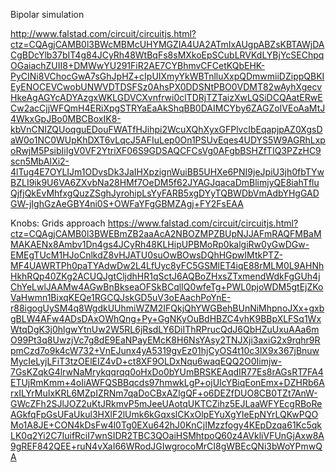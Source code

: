 
Bipolar simulation

http://www.falstad.com/circuit/circuitjs.html?ctz=CQAgjCAMB0l3BWcMBMcUHYMGZIA4UA2ATmIxAUgpABZsKBTAWjDACgBDcYlb37bIT4g84JCyRh48WtBqFs8sMXkoEpSCubLRVKdLYBjYcSEChpqOGaiachZUII8+DMWwYU291FiR2AE7CYBhmvCFCetKQbEHK-PyCINi8VChocGwA7sGhJpHZ+cIpUIXmyYkWBTnlluXxpQDmwmiiDZippQBKIEyENOCEVCwobUNWVDTDSFSz0AhsPX0DDSNtPBO0VDMT82wAyhXgecvHkeAgAGYcADYAzgxWKLGDVCXvnfrwi0clTDRjTZTaizXwLQSiDCQAatERwECw2acCjjWFQmH4ERiXpgSTRYaEaAkShqBB0DAIMCYby6ZAGZoIVEoAaMtJ4WkxGpJBo0MBCBoxIK8-kbVnCNIZQUoqguEDouFWATfHJihpi2WcuXQhXyxGFPlvcIbEqapjpAZ0XgsDaW0o1NC0WUpKhDXT6vLqcJ5AFIuLep0On1PSUvEqes4UDYS5W9AGRhLxpoRwjM5PsibIiIgV0VF2YtriXF06S9GDSAQCFCsVg0AFgbBSHZfTIQ3PZzHC9scn5MbAIXi2-4lTug4E7OYLIJm1ODvsDk3JaIHXpzignWuiBB5UHXe6PNI9jeJpiU3jh0fbTYwBZLI9ik9U6VA6ZXvbNa28HMf7OeDM5f62JYAGJqacaDmBlimjyQE8iahTfluQjfjQkEvMhfxgQuzZSghJyrohipLsYyFARB5xgDYyTQBWDbVmAdbYHgGADGW-jIghGzAeGBY4ni0S+OWFaYFgGBMZAgj+FY2FsEAA

Knobs: Grids approach
https://www.falstad.com/circuit/circuitjs.html?ctz=CQAgjCAMB0l3BWEBmZB2aaAcA2NBOZMPZBUpNJJAFmRAQFMBaMMAKAENx8Ambv1Dn4gs4JCyRh48KLHipUPBMoRp0kalgiRw0yGwDGw-EMEgTUcM1HJoCnlkdZ8vHJATU0suOwBOwsDQhHGpwIMtkPTZ-MF4UAWRTPh0paTYAdwDw2L4LfUyc8yFC5GSMlET4iqE88rMLM0L9AHNhHkhRQp40ZKg2ACUQJgtCljdhHR1qSctJ6AQBoZHxsZTxmendWdkFgGUh4jChYeLwlJAAMw4AGwBnBkseaOFSkBCqlIQ0wfeTg+PWL0pjoWDM5gtEjZKoVaHwmn1BixqKEQe1RGCQJskGD5uV3oEAachPoYnE-r88igogUySM4q8WgdkUUhmiWZM2IFQkjQhYWGBehBUnNiMhpnoJXx+gxbgBLW4AFw4ADsDAxOWhQng+Py+GgNKyOuBdHBZC4vhK9BBpXLFSq1WxWtqDgK3j0hlgwYtnUw2W5RL6jRsdLY6DiIThRPrucQdJ6QbHZuUxuAAa6mO99Pt3q8UwzjVc7g8dE9EaNPayEMcK8H6NsYAsy2TNJXji3axiG2x9rqhr9RpmCzd7o9k4cW732+VnEJunx4yA5319gvEz01hjCyOS4t10c3lX9x367jBnuwMycIeLyjLFiT3tzOElEIZ4vD+ct8XF9OLDxNqu6waqEQQ2O0Iimjw-7GsKZqkG4lrwNaMrykqqrqq0oHxDo0bYUmBRSKEAqdIR77Es8rAGsRT7FA4ETUjRmKmm+4oIiAWFQSBBqcds97hmwkLgP+ojUIcYBiqEonEmx+DZHRb6ArxILYrMuIxKRL6MZpIZRNm7qaDoCBxAZlgQF+o6DEZfDUO8CB0TZt7AnW-GWcZFh2SJlJOZ2uKtJRkmvP5mJeeUAotqUKTCZihz5EJLaaWFYEcgRBoReAGkfqFpGsUFaUkul3HXlF2lUmk6kGqxslCKxOlpEYuXgYleEpNYrLQKwPQOMo1A8JE+CON4kDsFw4l0Tg0EXu642hJ0KnCjIMzzfogy4KEpDzqa61Kc5qkLK0q2Yi2C7IuifRciI7wnSIDR2TBC3QOaiHSMhtpoQ60z4AVkliVFUnGjAxw8A9gREF842QEE+ruN4vXaI66WRodJGIwgrocoMrCI8gWBEcQNi3bWoYPmwQA